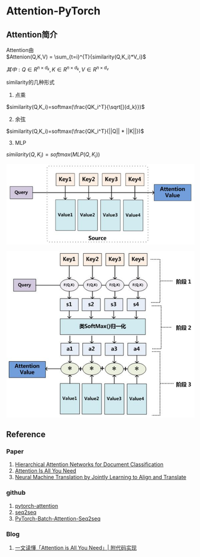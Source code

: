 # Attention-PyTorch

## Attention简介
Attention由  
$Attenion(Q,K,V) = \sum_{t=i}^{T}{similarity(Q,K_i)*V_i}$  

$其中:  
Q\in R^{n\times d_k}, K\in R^{n\times d_k}, V\in R^{n\times d_v}$

similarity的几种形式

1. 点乘

$similarity(Q,K_i)=softmax(\frac{QK_i^T}{\sqrt[]{d_k}})$

2. 余弦

$similarity(Q,K_i)=softmax(\frac{QK_i^T}{||Q|| * ||K||})$

3. MLP

$similarity(Q,K_i)=softmax(MLP(Q,K_i))$

![](./pic/attention_meta.jpg)

![](./pic/attention_detail.jpg)


## Reference

### Paper

1. [Hierarchical Attention Networks for Document Classification](https://www.cs.cmu.edu/~diyiy/docs/naacl16.pdf)
2. [Attention Is All You Need](https://arxiv.org/abs/1706.03762)
3. [Neural Machine Translation by Jointly Learning to Align and Translate]()

### github
1. [pytorch-attention](https://github.com/thomlake/pytorch-attention)
2. [seq2seq](https://github.com/keon/seq2seq)
3. [PyTorch-Batch-Attention-Seq2seq](https://github.com/AuCson/PyTorch-Batch-Attention-Seq2seq)

### Blog
1. [一文读懂「Attention is All You Need」| 附代码实现 ](https://mp.weixin.qq.com/s?__biz=MzIwMTc4ODE0Mw==&mid=2247486960&idx=1&sn=1b4b9d7ec7a9f40fa8a9df6b6f53bbfb&chksm=96e9d270a19e5b668875392da1d1aaa28ffd0af17d44f7ee81c2754c78cc35edf2e35be2c6a1&scene=21#wechat_redirect)
